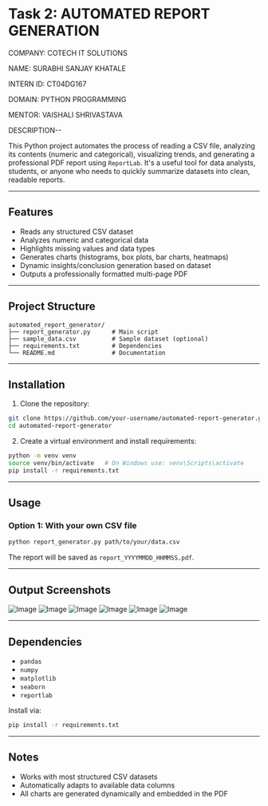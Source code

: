 # Task 2: AUTOMATED REPORT GENERATION 

COMPANY: COTECH IT SOLUTIONS

NAME: SURABHI SANJAY KHATALE

INTERN ID: CT04DG167

DOMAIN: PYTHON PROGRAMMING

MENTOR: VAISHALI SHRIVASTAVA

DESCRIPTION--


This Python project automates the process of reading a CSV file, analyzing its contents (numeric and categorical), visualizing trends, and generating a professional PDF report using `ReportLab`. It's a useful tool for data analysts, students, or anyone who needs to quickly summarize datasets into clean, readable reports.

---

## Features

- Reads any structured CSV dataset
- Analyzes numeric and categorical data
- Highlights missing values and data types
- Generates charts (histograms, box plots, bar charts, heatmaps)
- Dynamic insights/conclusion generation based on dataset
- Outputs a professionally formatted multi-page PDF

---

## Project Structure

```
automated_report_generator/
├── report_generator.py      # Main script
├── sample_data.csv          # Sample dataset (optional)
├── requirements.txt         # Dependencies
└── README.md                # Documentation
```

---

## Installation

1. Clone the repository:
```bash
git clone https://github.com/your-username/automated-report-generator.git
cd automated-report-generator
```

2. Create a virtual environment and install requirements:
```bash
python -m venv venv
source venv/bin/activate   # On Windows use: venv\Scripts\activate
pip install -r requirements.txt
```

---

## Usage

### Option 1: With your own CSV file
```bash
python report_generator.py path/to/your/data.csv
```
The report will be saved as `report_YYYYMMDD_HHMMSS.pdf`.

---

## Output Screenshots

![Image](https://github.com/user-attachments/assets/a324f1fe-3e48-4773-88b5-e18f1d289ba3)
![Image](https://github.com/user-attachments/assets/332fa017-cc44-4ede-8b76-61fbc3d4952a)
![Image](https://github.com/user-attachments/assets/0b6d0d2c-4d84-49ab-a3d0-ae04987216ff)
![Image](https://github.com/user-attachments/assets/76dfa13d-06e4-4bf7-88b9-0affcab58732)
![Image](https://github.com/user-attachments/assets/3315a6fb-82c5-4fa6-8545-ab36f6b6c35f)
![Image](https://github.com/user-attachments/assets/41100118-8635-4cb7-a5dd-69547f4fda02)

---


## Dependencies

- `pandas`
- `numpy`
- `matplotlib`
- `seaborn`
- `reportlab`

Install via:
```bash
pip install -r requirements.txt
```

---

## Notes

- Works with most structured CSV datasets
- Automatically adapts to available data columns
- All charts are generated dynamically and embedded in the PDF

